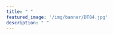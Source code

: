 ```yaml
---
title: " "
featured_image: '/img/banner/DT84.jpg'
description: " "
---
```

<!-- Welcome to my blog with some of my work in progress. I've been working on this book idea. You can read some of the chapters below. -->
